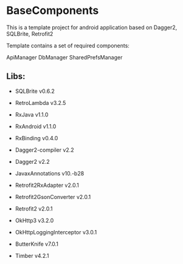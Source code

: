 # BaseComponents

This is a template project for android application based on Dagger2, SQLBrite, Retrofit2

Template contains a set of required components:

ApiManager
DbManager
SharedPrefsManager

## Libs:

* SQLBrite v0.6.2

* RetroLambda v3.2.5

* RxJava v1.1.0
* RxAndroid v1.1.0
* RxBinding v0.4.0

* Dagger2-compiler v2.2
* Dagger2 v2.2
* JavaxAnnotations v10.-b28

* Retrofit2RxAdapter v2.0.1
* Retrofit2GsonConverter v2.0.1
* Retrofit2 v2.0.1
* OkHttp3 v3.2.0
* OkHttpLoggingInterceptor v3.0.1

* ButterKnife v7.0.1

* Timber v4.2.1


